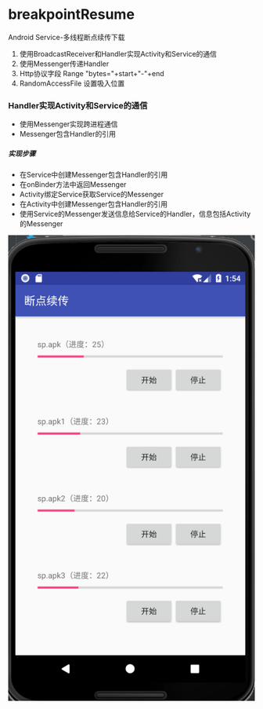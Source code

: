 # breakpointResume
Android Service-多线程断点续传下载
1. 使用BroadcastReceiver和Handler实现Activity和Service的通信
2. 使用Messenger传递Handler
3. Http协议字段 Range "bytes="+start+"-"+end
4. RandomAccessFile 设置吸入位置
### Handler实现Activity和Service的通信
- 使用Messenger实现跨进程通信
- Messenger包含Handler的引用
##### 实现步骤
- 在Service中创建Messenger包含Handler的引用
- 在onBinder方法中返回Messenger
- Activity绑定Service获取Service的Messenger
- 在Activity中创建Messenger包含Handler的引用
- 使用Service的Messenger发送信息给Service的Handler，信息包括Activity的Messenger

![image](https://github.com/wuchao226/breakpointResume/blob/master/images/preview.png)
